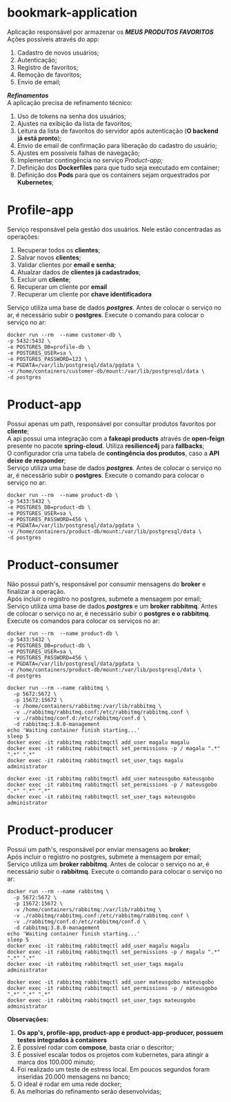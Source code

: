 # bookmark-application   
Aplicação responsável por armazenar os **_MEUS PRODUTOS FAVORITOS_**   
Ações possíveis através do app:   
1. Cadastro de novos usuários;
2. Autenticação;
3. Registro de favoritos;
4. Remoção de favoritos;
5. Envio de email;

**_Refinamentos_**   
A aplicação precisa de refinamento técnico:
1. Uso de tokens na senha dos usuários;
2. Ajustes na exibição da lista de favoritos;
3. Leitura da lista de favoritos do servidor após autenticação (**O backend já está pronto**);
4. Envio de email de confirmação para liberação do cadastro do usuário;
5. Ajustes em possíveis falhas de navegação;
6. Implementar contingência no serviço **Product-app*;*
7. Definição dos **Dockerfiles** para que tudo seja executado em container;
8. Definição dos **Pods** para que os containers sejam orquestrados por **Kubernetes**;

# Profile-app   
Serviço responsável pela gestão dos usuários. Nele estão concentradas as operações:
1. Recuperar todos os **clientes**;
2. Salvar novos **clientes**;
3. Validar clientes por **email e senha**;
4. Atualzar dados de **clientes já cadastrados**;
5. Excluir um **cliente**;
6. Recuperar um cliente por **email**
7. Recuperar um cliente por **chave identificadora**

Serviço utiliza uma base de dados **_postgres_**. Antes de colocar o serviço no ar, é necessário subir o **postgres**. Execute o comando para colocar o serviço no ar:
```
docker run --rm  --name customer-db \
-p 5432:5432 \
-e POSTGRES_DB=profile-db \
-e POSTGRES_USER=sa \
-e POSTGRES_PASSWORD=123 \
-e PGDATA=/var/lib/postgresql/data/pgdata \
-v /home/containers/customer-db/mount:/var/lib/postgresql/data \
-d postgres
```

# Product-app   
Possui apenas um path, responsável por consultar produtos favoritos por **cliente**;   
A api possui uma integração com a **fakeapi products** através de **open-feign** presente no pacote **spring-cloud**. Utiliza **resilience4j** para **fallbacks**;   
O configurador cria uma tabela de **contingência dos produtos**, caso a **API deixe de responder**;   
Serviço utiliza uma base de dados **_postgres_**. Antes de colocar o serviço no ar, é necessário subir o **postgres**. Execute o comando para colocar o serviço no ar:
```
docker run --rm  --name product-db \
-p 5433:5432 \
-e POSTGRES_DB=product-db \
-e POSTGRES_USER=sa \
-e POSTGRES_PASSWORD=456 \
-e PGDATA=/var/lib/postgresql/data/pgdata \
-v /home/containers/product-db/mount:/var/lib/postgresql/data \
-d postgres
```

# Product-consumer
Não possui path's, responsável por consumir mensagens do **broker** e finalizar a operação.   
Após incluir o registro no postgres, submete a mensagem por email;   
Serviço utiliza uma base de dados **_postgres_** e um **broker rabbitmq**. Antes de colocar o serviço no ar, é necessário subir o **postgres e o rabbitmq**. Execute os comandos para colocar os serviços no ar:
```
docker run --rm  --name product-db \
-p 5433:5432 \
-e POSTGRES_DB=product-db \
-e POSTGRES_USER=sa \
-e POSTGRES_PASSWORD=456 \
-e PGDATA=/var/lib/postgresql/data/pgdata \
-v /home/containers/product-db/mount:/var/lib/postgresql/data \
-d postgres

docker run --rm --name rabbitmq \
  -p 5672:5672 \
  -p 15672:15672 \
  -v /home/containers/rabbitmq:/var/lib/rabbitmq \
  -v ./rabbitmq/rabbitmq.conf:/etc/rabbitmq/rabbitmq.conf \
  -v ./rabbitmq/conf.d:/etc/rabbitmq/conf.d \
  -d rabbitmq:3.8.0-management
echo 'Waiting container finish starting...'
sleep 5
docker exec -it rabbitmq rabbitmqctl add_user magalu magalu
docker exec -it rabbitmq rabbitmqctl set_permissions -p / magalu ".*" ".*" ".*"
docker exec -it rabbitmq rabbitmqctl set_user_tags magalu administrator

docker exec -it rabbitmq rabbitmqctl add_user mateusgobo mateusgobo
docker exec -it rabbitmq rabbitmqctl set_permissions -p / mateusgobo ".*" ".*" ".*"
docker exec -it rabbitmq rabbitmqctl set_user_tags mateusgobo administrator
```

# Product-producer
Possui um path's, responsável por enviar mensagens ao **broker**;   
Após incluir o registro no postgres, submete a mensagem por email;   
Serviço utiliza um **broker rabbitmq**. Antes de colocar o serviço no ar, é necessário subir o **rabbitmq**. Execute o comando para colocar o serviço no ar:
```
docker run --rm --name rabbitmq \
  -p 5672:5672 \
  -p 15672:15672 \
  -v /home/containers/rabbitmq:/var/lib/rabbitmq \
  -v ./rabbitmq/rabbitmq.conf:/etc/rabbitmq/rabbitmq.conf \
  -v ./rabbitmq/conf.d:/etc/rabbitmq/conf.d \
  -d rabbitmq:3.8.0-management
echo 'Waiting container finish starting...'
sleep 5
docker exec -it rabbitmq rabbitmqctl add_user magalu magalu
docker exec -it rabbitmq rabbitmqctl set_permissions -p / magalu ".*" ".*" ".*"
docker exec -it rabbitmq rabbitmqctl set_user_tags magalu administrator

docker exec -it rabbitmq rabbitmqctl add_user mateusgobo mateusgobo
docker exec -it rabbitmq rabbitmqctl set_permissions -p / mateusgobo ".*" ".*" ".*"
docker exec -it rabbitmq rabbitmqctl set_user_tags mateusgobo administrator
```
**Observações:**   
1. **Os app's, profile-app, product-app e product-app-producer, possuem testes integrados à containers**
2. É possível rodar com **compose**, basta criar o descritor;
3. É possível escalar todos os projetos com kubernetes, para atingir a marca dos 100.000 minuto;
4. Foi realizado um teste de estress local. Em poucos segundos foram inseridas 20.000 mensagens no banco;
5. O ideal é rodar em uma rede docker;
6. As melhorias do refinamento serão desenvolvidas;
